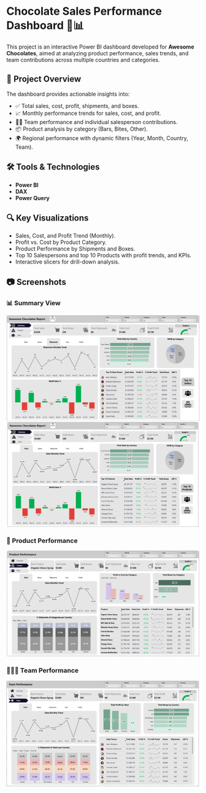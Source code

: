 # Chocolate Sales Performance Dashboard 🍫📊

This project is an interactive Power BI dashboard developed for **Awesome Chocolates**, aimed at analyzing product performance, sales trends, and team contributions across multiple countries and categories.

## 📌 Project Overview

The dashboard provides actionable insights into:

- ✅ Total sales, cost, profit, shipments, and boxes.
- 📈 Monthly performance trends for sales, cost, and profit.
- 🧍‍♂️ Team performance and individual salesperson contributions.
- 📦 Product analysis by category (Bars, Bites, Other).
- 🌍 Regional performance with dynamic filters (Year, Month, Country, Team).

## 🛠 Tools & Technologies

- **Power BI**
- **DAX**
- **Power Query**

## 🔍 Key Visualizations

- Sales, Cost, and Profit Trend (Monthly).
- Profit vs. Cost by Product Category.
- Product Performance by Shipments and Boxes.
- Top 10 Salespersons and top 10 Products with profit trends, and KPIs.
- Interactive slicers for drill-down analysis.

## 📷 Screenshots

### 📊 Summary View  
![Summary](https://github.com/AbdelrahmanAdelAbo-Bakr/Awesome-Chocolates/blob/bc14d82a4b5358719f82b44017e9b94d556e44ec/Summary%20(Top%2010%20Sellers).png)
![Summary](https://github.com/AbdelrahmanAdelAbo-Bakr/Awesome-Chocolates/blob/bc14d82a4b5358719f82b44017e9b94d556e44ec/Summary%20(Top%2010%20Products).png)

### 🧺 Product Performance  
![Product Performance](https://github.com/AbdelrahmanAdelAbo-Bakr/Awesome-Chocolates/blob/bc14d82a4b5358719f82b44017e9b94d556e44ec/Product%20performance.png)

### 🧑‍🤝‍🧑 Team Performance  
![Team Performance](https://github.com/AbdelrahmanAdelAbo-Bakr/Awesome-Chocolates/blob/c3524ed648e3f8b3ca25d4a56148f51d0e311b02/Team%20performance.png)

